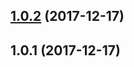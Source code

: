 <a name="1.0.2"></a>
## [1.0.2](https://github.com/ulivz/demojs/compare/v1.0.1...v1.0.2) (2017-12-17)



<a name="1.0.1"></a>
## 1.0.1 (2017-12-17)



